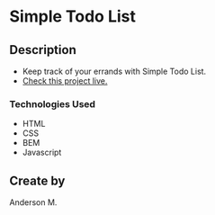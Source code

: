 # Simple Todo List

## Description

- Keep track of your errands with Simple Todo List.
- [Check this project live.](https://anderson-simple-todo-list.netlify.app/)

### Technologies Used

- HTML
- CSS
- BEM
- Javascript

## Create by

Anderson M.
